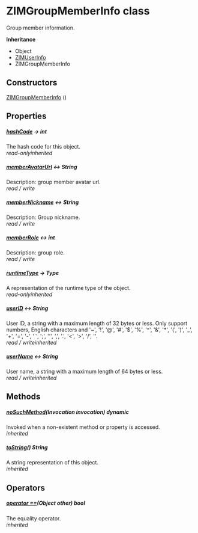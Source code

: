 


# ZIMGroupMemberInfo class









<p>Group member information.</p>



**Inheritance**

- Object
- [ZIMUserInfo](../zego_uikit_prebuilt_live_audio_room/ZIMUserInfo-class.md)
- ZIMGroupMemberInfo








## Constructors

[ZIMGroupMemberInfo](../zego_uikit_prebuilt_live_audio_room/ZIMGroupMemberInfo/ZIMGroupMemberInfo.md) ()

   


## Properties

##### [hashCode](../zego_uikit_prebuilt_live_audio_room/ZIMUserInfo/hashCode.md) &#8594; int



The hash code for this object.  
_<span class="feature">read-only</span><span class="feature">inherited</span>_



##### [memberAvatarUrl](../zego_uikit_prebuilt_live_audio_room/ZIMGroupMemberInfo/memberAvatarUrl.md) &#8596; String



Description: group member avatar url.  
_<span class="feature">read / write</span>_



##### [memberNickname](../zego_uikit_prebuilt_live_audio_room/ZIMGroupMemberInfo/memberNickname.md) &#8596; String



Description: Group nickname.  
_<span class="feature">read / write</span>_



##### [memberRole](../zego_uikit_prebuilt_live_audio_room/ZIMGroupMemberInfo/memberRole.md) &#8596; int



Description: group role.  
_<span class="feature">read / write</span>_



##### [runtimeType](../zego_uikit_prebuilt_live_audio_room/ZIMUserInfo/runtimeType.md) &#8594; Type



A representation of the runtime type of the object.  
_<span class="feature">read-only</span><span class="feature">inherited</span>_



##### [userID](../zego_uikit_prebuilt_live_audio_room/ZIMUserInfo/userID.md) &#8596; String



User ID, a string with a maximum length of 32 bytes or less. Only support numbers, English characters and '~', '!', '@', '#', '$', '%', '^', '&amp;', '*', '(', ')', '_', '+', '=', '-', '`', ';', '’', ',', '.', '&lt;', '&gt;', '/', ''.  
_<span class="feature">read / write</span><span class="feature">inherited</span>_



##### [userName](../zego_uikit_prebuilt_live_audio_room/ZIMUserInfo/userName.md) &#8596; String



User name, a string with a maximum length of 64 bytes or less.  
_<span class="feature">read / write</span><span class="feature">inherited</span>_





## Methods

##### [noSuchMethod](../zego_uikit_prebuilt_live_audio_room/ZIMUserInfo/noSuchMethod.md)(Invocation invocation) dynamic



Invoked when a non-existent method or property is accessed.  
_<span class="feature">inherited</span>_



##### [toString](../zego_uikit_prebuilt_live_audio_room/ZIMUserInfo/toString.md)() String



A string representation of this object.  
_<span class="feature">inherited</span>_





## Operators

##### [operator ==](../zego_uikit_prebuilt_live_audio_room/ZIMUserInfo/operator_equals.md)(Object other) bool



The equality operator.  
_<span class="feature">inherited</span>_















